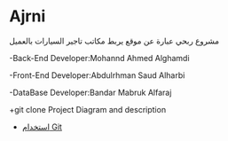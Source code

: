 # Ajrni
مشروع ربحي عبارة عن موقع يربط مكاتب تاجير السيارات بالعميل 

-Back-End Developer:Mohannd Ahmed Alghamdi

-Front-End Developer:Abdulrhman Saud Alharbi

-DataBase Developer:Bandar Mabruk Alfaraj


+git clone Project Diagram and description



* [استخدام Git](https://github.com/ctiProgramming1/tools/wiki/Git)
